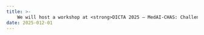 ```yaml
---
title: >-
    We will host a workshop at <strong>DICTA 2025 — MedAI-CHAS: Challenges, Hallucinations, and Solutions for Advancing Clinical Utility in Medical AI.</strong>
date: 2025-012-01
---
```

